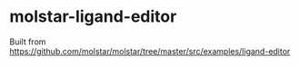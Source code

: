 # molstar-ligand-editor

Built from https://github.com/molstar/molstar/tree/master/src/examples/ligand-editor
